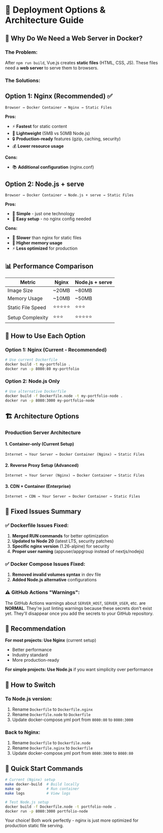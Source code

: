 # 🔧 Deployment Options & Architecture Guide

## 🤔 Why Do We Need a Web Server in Docker?

### The Problem:
After `npm run build`, Vue.js creates **static files** (HTML, CSS, JS). These files need a **web server** to serve them to browsers.

### The Solutions:

## Option 1: Nginx (Recommended) ✅
```
Browser → Docker Container → Nginx → Static Files
```

**Pros:**
- ⚡ **Fastest** for static content
- 🏃 **Lightweight** (5MB vs 50MB Node.js)
- 🔒 **Production-ready** features (gzip, caching, security)
- 💰 **Lower resource usage**

**Cons:**
- 📚 **Additional configuration** (nginx.conf)

## Option 2: Node.js + serve
```
Browser → Docker Container → Node.js + serve → Static Files
```

**Pros:**
- 🎯 **Simple** - just one technology
- 🔧 **Easy setup** - no nginx config needed

**Cons:**
- 🐌 **Slower** than nginx for static files
- 💾 **Higher memory usage**
- ⚡ **Less optimized** for production

## 📊 Performance Comparison

| Metric | Nginx | Node.js + serve |
|--------|--------|-----------------|
| Image Size | ~20MB | ~80MB |
| Memory Usage | ~10MB | ~50MB |
| Static File Speed | ⭐⭐⭐⭐⭐ | ⭐⭐⭐ |
| Setup Complexity | ⭐⭐⭐ | ⭐⭐⭐⭐⭐ |

## 🚀 How to Use Each Option

### Option 1: Nginx (Current - Recommended)
```bash
# Use current Dockerfile
docker build -t my-portfolio .
docker run -p 8080:80 my-portfolio
```

### Option 2: Node.js Only
```bash
# Use alternative Dockerfile
docker build -f Dockerfile.node -t my-portfolio-node .
docker run -p 8080:3000 my-portfolio-node
```

## 🏗️ Architecture Options

### Production Server Architecture

#### 1. Container-only (Current Setup)
```
Internet → Your Server → Docker Container (Nginx) → Static Files
```

#### 2. Reverse Proxy Setup (Advanced)
```
Internet → Your Server (Nginx) → Docker Container → Static Files
```

#### 3. CDN + Container (Enterprise)
```
Internet → CDN → Your Server → Docker Container → Static Files
```

## 📝 Fixed Issues Summary

### ✅ Dockerfile Issues Fixed:
1. **Merged RUN commands** for better optimization
2. **Updated to Node 20** (latest LTS, security patches)
3. **Specific nginx version** (1.26-alpine) for security
4. **Proper user naming** (appuser/appgroup instead of nextjs/nodejs)

### ✅ Docker Compose Issues Fixed:
1. **Removed invalid volumes syntax** in dev file
2. **Added Node.js alternative** configurations

### ⚠️ GitHub Actions "Warnings":
The GitHub Actions warnings about `SERVER_HOST`, `SERVER_USER`, etc. are **NORMAL**. They're just linting warnings because these secrets don't exist yet. They'll disappear once you add the secrets to your GitHub repository.

## 🎯 Recommendation

**For most projects: Use Nginx** (current setup)
- Better performance
- Industry standard
- More production-ready

**For simple projects: Use Node.js** if you want simplicity over performance

## 🔄 How to Switch

### To Node.js version:
1. Rename `Dockerfile` to `Dockerfile.nginx`
2. Rename `Dockerfile.node` to `Dockerfile`
3. Update docker-compose.yml port from `8080:80` to `8080:3000`

### Back to Nginx:
1. Rename `Dockerfile` to `Dockerfile.node`
2. Rename `Dockerfile.nginx` to `Dockerfile`
3. Update docker-compose.yml port from `8080:3000` to `8080:80`

## 🏁 Quick Start Commands

```bash
# Current (Nginx) setup
make docker-build  # Build locally
make up            # Run container
make logs          # View logs

# Test Node.js setup
docker build -f Dockerfile.node -t portfolio-node .
docker run -p 8080:3000 portfolio-node
```

Your choice! Both work perfectly - nginx is just more optimized for production static file serving.
